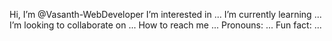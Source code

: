  Hi, I’m @Vasanth-WebDeveloper
 I’m interested in ...
 I’m currently learning ...
 I’m looking to collaborate on ...
 How to reach me ...
 Pronouns: ...
 Fun fact: ...

<!---
Vasanth-WebDeveloper/Vasanth-WebDeveloper is a ✨ special ✨ repository because its `README.md` (this file) appears on your GitHub profile.
You can click the Preview link to take a look at your changes.
--->
